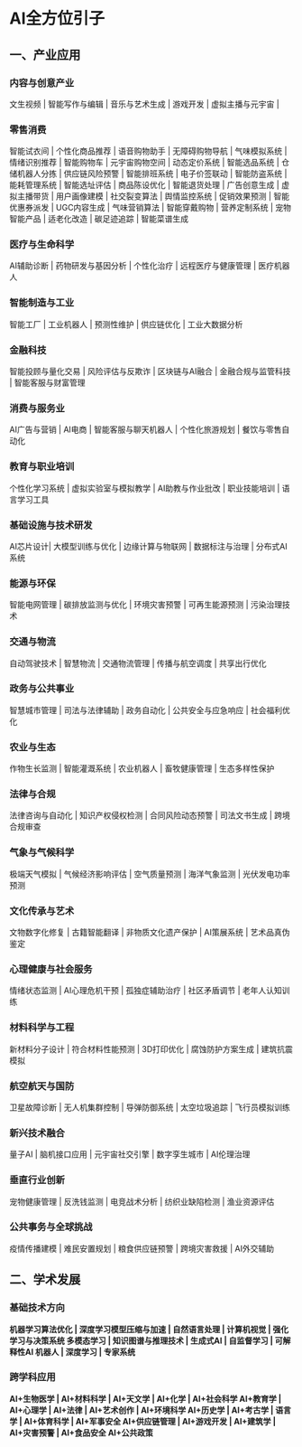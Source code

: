 # AI全方位引子


## 一、产业应用
### 内容与创意产业
文生视频 | 智能写作与编辑 | 音乐与艺术生成 | 游戏开发 | 虚拟主播与元宇宙 | 

### 零售消费
智能试衣间 | 个性化商品推荐 | 语音购物助手 | 无障碍购物导航 | 气味模拟系统 | 情绪识别推荐 | 智能购物车 | 元宇宙购物空间 | 动态定价系统 | 智能选品系统 | 仓储机器人分拣 | 供应链风险预警 | 智能排班系统 | 电子价签联动 | 智能防盗系统 | 能耗管理系统 | 智能选址评估 | 商品陈设优化 | 智能退货处理 | 广告创意生成 | 虚拟主播带货 | 用户画像建模 | 社交裂变算法 | 舆情监控系统 | 促销效果预测 | 智能优惠券派发 | UGC内容生成 | 气味营销算法 |
智能穿戴购物 | 营养定制系统 | 宠物智能产品 | 适老化改造 | 碳足迹追踪 | 智能菜谱生成 



### 医疗与生命科学
AI辅助诊断 | 药物研发与基因分析 | 个性化治疗 | 远程医疗与健康管理 | 医疗机器人

### 智能制造与工业
智能工厂 | 工业机器人 | 预测性维护 | 供应链优化 | 工业大数据分析

### 金融科技
智能投顾与量化交易 | 风险评估与反欺诈 | 区块链与AI融合 | 金融合规与监管科技 | 智能客服与财富管理

### 消费与服务业
AI广告与营销 | AI电商 | 智能客服与聊天机器人 | 个性化旅游规划 | 餐饮与零售自动化

### 教育与职业培训
个性化学习系统 | 虚拟实验室与模拟教学 | AI助教与作业批改 | 职业技能培训 | 语言学习工具

### 基础设施与技术研发
AI芯片设计| 大模型训练与优化 | 边缘计算与物联网 | 数据标注与治理 | 分布式AI系统

### 能源与环保
智能电网管理 | 碳排放监测与优化 | 环境灾害预警 | 可再生能源预测 | 污染治理技术

### 交通与物流
自动驾驶技术 | 智慧物流 | 交通物流管理 | 传播与航空调度 | 共享出行优化

### 政务与公共事业
智慧城市管理 | 司法与法律辅助 | 政务自动化 | 公共安全与应急响应 | 社会福利优化

### 农业与生态
作物生长监测 | 智能灌溉系统 | 农业机器人 | 畜牧健康管理 | 生态多样性保护

### 法律与合规
法律咨询与自动化 | 知识产权侵权检测 | 合同风险动态预警 | 司法文书生成 | 跨境合规审查

### 气象与气候科学
极端天气模拟 | 气候经济影响评估 | 空气质量预测 | 海洋气象监测 | 光伏发电功率预测

### 文化传承与艺术
文物数字化修复 | 古籍智能翻译 | 非物质文化遗产保护 | AI策展系统 | 艺术品真伪鉴定

### 心理健康与社会服务
情绪状态监测 | AI心理危机干预 | 孤独症辅助治疗 | 社区矛盾调节 | 老年人认知训练

### 材料科学与工程
新材料分子设计 | 符合材料性能预测 | 3D打印优化 | 腐蚀防护方案生成 | 建筑抗震模拟

### 航空航天与国防
卫星故障诊断 | 无人机集群控制 | 导弹防御系统 | 太空垃圾追踪 | 飞行员模拟训练

### 新兴技术融合
量子AI | 脑机接口应用 | 元宇宙社交引擎 | 数字孪生城市 | AI伦理治理

### 垂直行业创新
宠物健康管理 | 反洗钱监测 | 电竞战术分析 | 纺织业缺陷检测 | 渔业资源评估

### 公共事务与全球挑战
疫情传播建模 | 难民安置规划 | 粮食供应链预警 | 跨境灾害救援 | AI外交辅助


<b><b><b><b><b>

## 二、学术发展
### 基础技术方向
机器学习算法优化 | 深度学习模型压缩与加速 | 自然语言处理 | 计算机视觉 | 强化学习与决策系统
多模态学习 | 知识图谱与推理技术 | 生成式AI | 自监督学习 | 可解释性AI
机器人 | 深度学习 | 专家系统

### 跨学科应用
AI+生物医学 | AI+材料科学 | AI+天文学 | AI+化学 | AI+社会科学 
AI+教育学 | AI+心理学 | AI+法律 | AI+艺术创作 | AI+环境科学
AI+历史学 | AI+考古学 | 语言学 | AI+体育科学 | AI+军事安全
AI+供应链管理 | AI+游戏开发 | AI+建筑学 | AI+灾害预警 | AI+食品安全
AI+公共政策






